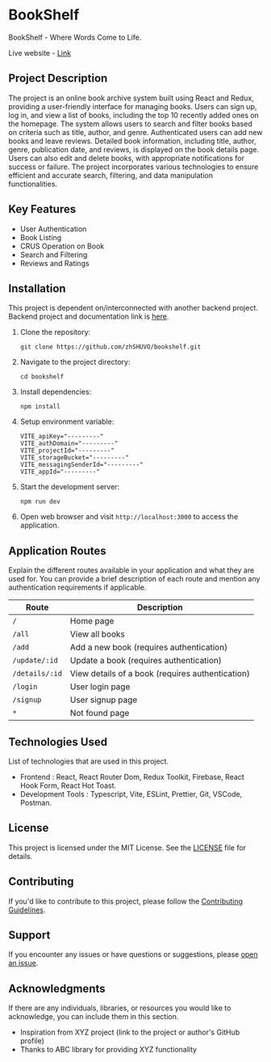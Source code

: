 # BookShelf

BookShelf - Where Words Come to Life.

Live website - [Link](http://bookshelf-zhshuvo.vercel.app/)

## Project Description

The project is an online book archive system built using React and Redux, providing a user-friendly interface for managing books. Users can sign up, log in, and view a list of books, including the top 10 recently added ones on the homepage. The system allows users to search and filter books based on criteria such as title, author, and genre. Authenticated users can add new books and leave reviews. Detailed book information, including title, author, genre, publication date, and reviews, is displayed on the book details page. Users can also edit and delete books, with appropriate notifications for success or failure. The project incorporates various technologies to ensure efficient and accurate search, filtering, and data manipulation functionalities.

## Key Features

-   User Authentication
-   Book Listing
-   CRUS Operation on Book
-   Search and Filtering
-   Reviews and Ratings

## Installation

This project is dependent on/interconnected with another backend project. Backend project and documentation link is [here](https://github.com/zhSHUVO/bookshelf-server).

1. Clone the repository:
    ```shell
    git clone https://github.com/zhSHUVO/bookshelf.git
    ```
2. Navigate to the project directory:
    ```shell
    cd bookshelf
    ```
3. Install dependencies:
    ```shell
    npm install
    ```
4. Setup environment variable:

    ```shell
    VITE_apiKey="---------"
    VITE_authDomain="---------"
    VITE_projectId="---------"
    VITE_storageBucket="---------"
    VITE_messagingSenderId="---------"
    VITE_appId="---------"
    ```

5. Start the development server:
    ```shell
    npm run dev
    ```
6. Open web browser and visit `http://localhost:3000` to access the application.

## Application Routes

Explain the different routes available in your application and what they are used for. You can provide a brief description of each route and mention any authentication requirements if applicable.

| Route          | Description                                      |
| -------------- | ------------------------------------------------ |
| `/`            | Home page                                        |
| `/all`         | View all books                                   |
| `/add`         | Add a new book (requires authentication)         |
| `/update/:id`  | Update a book (requires authentication)          |
| `/details/:id` | View details of a book (requires authentication) |
| `/login`       | User login page                                  |
| `/signup`      | User signup page                                 |
| `*`            | Not found page                                   |

## Technologies Used

List of technologies that are used in this project.

-   Frontend : React, React Router Dom, Redux Toolkit, Firebase, React Hook Form, React Hot Toast.
-   Development Tools : Typescript, Vite, ESLint, Prettier, Git, VSCode, Postman.

## License

This project is licensed under the MIT License. See the [LICENSE](LICENSE) file for details.

## Contributing

If you'd like to contribute to this project, please follow the [Contributing Guidelines](CONTRIBUTING.md).

## Support

If you encounter any issues or have questions or suggestions, please [open an issue](https://github.com/your-username/your-project/issues).

## Acknowledgments

If there are any individuals, libraries, or resources you would like to acknowledge, you can include them in this section.

-   Inspiration from XYZ project (link to the project or author's GitHub profile)
-   Thanks to ABC library for providing XYZ functionality
